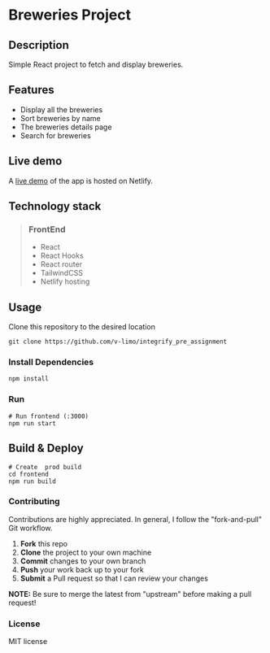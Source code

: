 # Breweries Project

## Description

Simple React project to fetch and display  breweries.


## Features

- Display all the breweries
- Sort breweries by name
- The breweries details page
- Search for breweries

## Live demo

A [live demo](https://affectionate-joliot-640bf8.netlify.app/) of the app is hosted on Netlify.

## Technology stack

> ### FrontEnd
>
> - React
> - React Hooks
> - React router
> - TailwindCSS
> - Netlify hosting
>   <br>

## Usage

Clone this repository to the desired location

```Shell
git clone https://github.com/v-limo/integrify_pre_assignment
```

### Install Dependencies

```
npm install

```

### Run

```
# Run frontend (:3000)
npm run start
```

## Build & Deploy

```
# Create  prod build
cd frontend
npm run build
```

### Contributing

Contributions are highly appreciated. In general, I follow the "fork-and-pull" Git workflow.

1. **Fork** this repo
2. **Clone** the project to your own machine
3. **Commit** changes to your own branch
4. **Push** your work back up to your fork
5. **Submit** a Pull request so that I can review your changes

**NOTE:** Be sure to merge the latest from "upstream" before making a pull request!

### License

MIT license

